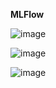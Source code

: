 **MLFlow** 

![image](https://github.com/user-attachments/assets/8bef0209-7cda-4e4e-a90d-846e1056b591)

![image](https://github.com/user-attachments/assets/3b0f5643-9357-4907-b49d-5c5f1175813d)

![image](https://github.com/user-attachments/assets/d1c1f9ce-9078-4af4-a7e4-77fb80956422)









